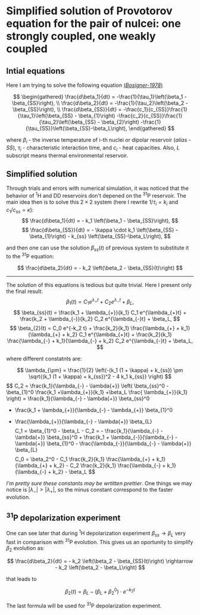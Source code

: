# Simplified solution of Provotorov equation for the pair of nulcei: one strongly coupled, one weakly coupled

## Intial equations

Here I am trying to solve the following equation [(<i>Bosigner-1978</i>)](https://doi.org/10.1103/PhysRevA.18.671)

$$
\begin{gathered}
    \frac{d\beta_1}{dt} = -\frac{1}{\tau_1}\left(\beta_1 - \beta_{SS}\right), \\
    \frac{d\beta_2}{dt} = -\frac{1}{\tau_2}\left(\beta_2 - \beta_{SS}\right), \\
    \frac{d\beta_{SS}}{dt} = -\frac{c_1}{c_{SS}}\frac{1}{\tau_1}\left(\beta_{SS} - \beta_{1}\right)
                             -\frac{c_2}{c_{SS}}\frac{1}{\tau_2}\left(\beta_{SS} - \beta_{2}\right) 
                             -\frac{1}{\tau_{SS}}\left(\beta_{SS}-\beta_L\right),
\end{gathered}
$$

where $\beta_{i}$ - the inverse temperature of i-th nuclei or dipolar reservoir (*alias - SS*), $\tau_{i}$ - characteristic interaction time, and $c_{i}$ - heat capacities. Also, $L$ subscript means thermal environmental reservoir.

## Simplified solution

Through trials and errors with numerical simulation, it was noticed that the behavior of <sup>1</sup>H and DD reservoirs don't depened on the <sup>31</sup>P reservoir. The main idea then is to solve this $2 \times 2$ system (here I rewrite $1 / \tau_{i} = k_{i}$ and $c_1/c_{ss} = \kappa$):
$$
\frac{d\beta_1}{dt} = - k_1 \left(\beta_1 - \beta_{SS}\right),
$$
$$
\frac{d\beta_{SS}}{dt} = - \kappa \cdot k_1 \left(\beta_{SS} - \beta_{1}\right) 
                         - k_{ss} \left(\beta_{SS}-\beta_L\right),
$$

and then one can use the solution $\beta_{ss}(t)$ of previous system to substitute it to the <sup>31</sup>P equation:

$$
\frac{d\beta_2}{dt} = - k_2 \left(\beta_2 - \beta_{SS}(t)\right)
$$
<hr>

The solution of this equations is tedious but quite trivial. Here I present only the final result:
$$
\beta_1(t) = C_1 e^{\lambda_{+}t} 
           + C_2 e^{\lambda_{-}t} 
           + \beta_L,
$$
$$
\beta_{ss}(t) = \frac{k_1 + \lambda_{+}}{k_1} C_1 e^{\lambda_{+}t} 
              + \frac{k_2 + \lambda_{-}}{k_2} C_2 e^{\lambda_{-}t} 
              + \beta_L,
$$
$$
\beta_{2}(t) = C_0 e^{-k_2 t}
                + \frac{k_2}{k_1} \frac{\lambda_{+} + k_1}{\lambda_{+} + k_2} C_1 e^{\lambda_{+}t}
                + \frac{k_2}{k_1} \frac{\lambda_{-} + k_1}{\lambda_{-} + k_2} C_2 e^{\lambda_{-}t} 
                + \beta_L,
$$

where different constatnts are:

$$
\lambda_{\pm} = \frac{1}{2} \left(-(k_1 (1 + \kappa) + k_{ss}) \pm \sqrt{(k_1 (1 + \kappa) + k_{ss})^2 - 4 k_1 k_{ss}} \right)
$$
$$
C_2 = \frac{k_1}{\lambda_{-} - \lambda{+}} \left( \beta_{ss}^0 
                                                 -\beta_{1}^0 \frac{k_1 
                                                 +\lambda_{+}}{k_1} 
                                                 +\beta_L \frac{ \lambda_{+}}{k_1} 
                                                 \right)
   = \frac{k_1}{\lambda_{-} - \lambda{+}} \beta_{ss}^0
   - \frac{k_1 + \lambda_{+}}{\lambda_{-} - \lambda_{+}} \beta_{1}^0
   + \frac{\lambda_{+}}{\lambda_{-} - \lambda{+}} \beta_{L}
$$
$$
C_1 = \beta_{1}^0 - \beta_L - C_2
    = - \frac{k_1}{\lambda_{-} - \lambda{+}} \beta_{ss}^0
    + \frac{k_1 + \lambda_{-}}{\lambda_{-} - \lambda{+}} \beta_{1}^0
    - \frac{\lambda_{-}}{\lambda_{-} - \lambda{+}} \beta_{L}
$$
$$
C_0 = \beta_2^0 - C_1 \frac{k_2}{k_1} \frac{\lambda_{+} + k_1}{\lambda_{+} + k_2} 
                - C_2 \frac{k_2}{k_1} \frac{\lambda_{-} + k_1}{\lambda_{-} + k_2} 
                - \beta_L
$$

*I'm pretty sure these constants may be wrtitten prettier*. One things we may notice is $|\lambda_{-}| > |\lambda_{+}|$, so the minus constant correspond to the faster evolution.

##  $^{31}$P depolarization experiment

One can see later that during <sup>1</sup>H depolarization experiment $\beta_{ss} \rightarrow \beta_L$ very fast in comparison with <sup>31</sup>P evolution. This gives us an oportunity to simplify $\beta_2$ evolution as:

$$
\frac{d\beta_2}{dt} = - k_2 \left(\beta_2 - \beta_{SS}(t)\right) \rightarrow - k_2 \left(\beta_2 - \beta_L\right) 
$$

that leads to

$$
\beta_2(t) = \beta_L - (\beta_L + \beta_2^0) \cdot e^{-k_2 t}
$$

The last formula will be used for <sup>31</sup>P depolarization experiment.